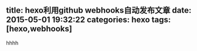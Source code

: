 title: hexo利用github webhooks自动发布文章
date: 2015-05-01 19:32:22
categories: hexo
tags: [hexo,webhooks]
---
hhhh
